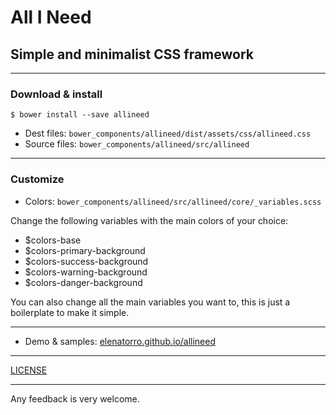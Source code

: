 # All I Need

## Simple and minimalist CSS framework

---

### Download & install

```
$ bower install --save allineed
```

* Dest files: `bower_components/allineed/dist/assets/css/allineed.css`
* Source files: `bower_components/allineed/src/allineed`

---
### Customize

* Colors: `bower_components/allineed/src/allineed/core/_variables.scss`

Change the following variables with the main colors of your choice:

* $colors-base
* $colors-primary-background
* $colors-success-background
* $colors-warning-background
* $colors-danger-background

You can also change all the main variables you want to, this is just a boilerplate to make it simple.

---

* Demo & samples: [elenatorro.github.io/allineed](https://elenatorro.github.io/allineed)

---

[LICENSE](https://github.com/elenatorro/allineed/blob/master/LICENSE)

---

Any feedback is very welcome.
